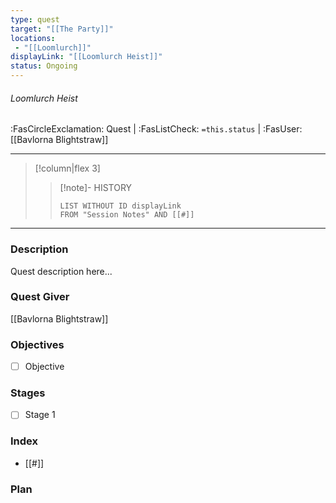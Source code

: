 ```yaml
---
type: quest
target: "[[The Party]]"
locations:
 - "[[Loomlurch]]"
displayLink: "[[Loomlurch Heist]]"
status: Ongoing
---
```

###### Loomlurch Heist
<span class="sub2"> :FasCircleExclamation: Quest | :FasListCheck: `=this.status` | :FasUser: [[Bavlorna Blightstraw]]</span>

---

> [!column|flex 3]
>>[!note]- HISTORY
>>```dataview
>>LIST WITHOUT ID displayLink
>>FROM "Session Notes" AND [[#]]

---

### Description
Quest description here...

### Quest Giver
[[Bavlorna Blightstraw]]

### Objectives
 - [ ] Objective

### Stages
 - [ ] Stage 1

### Index
 - [[#]]

### Plan
